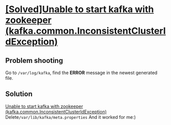 # [[Solved]Unable to start kafka with zookeeper (kafka.common.InconsistentClusterIdException)](https://github.com/Jasmine-liang/gitblog/issues/5)

## Problem shooting
Go to `/var/log/kafka`, find the **ERROR** message in the newest generated file.
## Solution
[ Unable to start kafka with zookeeper (kafka.common.InconsistentClusterIdException)](https://stackoverflow.com/questions/59481878/unable-to-start-kafka-with-zookeeper-kafka-common-inconsistentclusteridexceptio)
Delete` /var/lib/kafka/meta.properties
`
And it worked for me:)